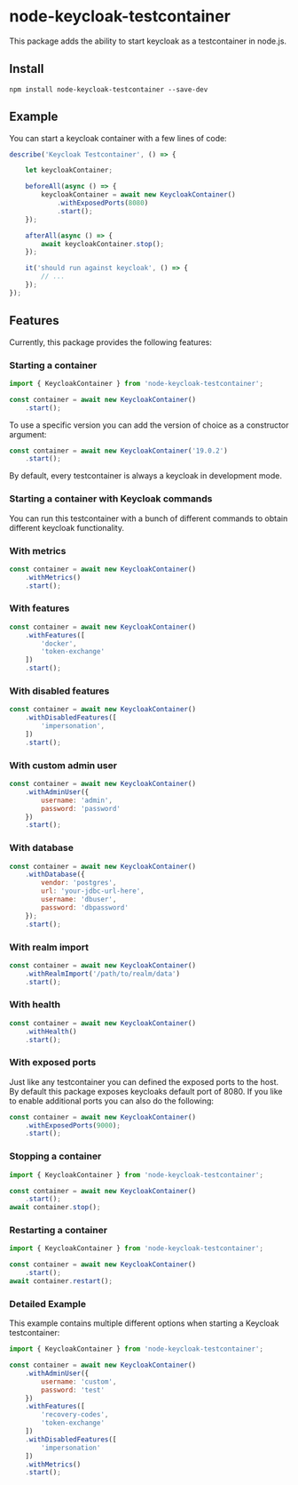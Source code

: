 # node-keycloak-testcontainer

This package adds the ability to start keycloak as a testcontainer in node.js.

## Install

```
npm install node-keycloak-testcontainer --save-dev
```

## Example

You can start a keycloak container with a few lines of code:

```js
describe('Keycloak Testcontainer', () => {

    let keycloakContainer;

    beforeAll(async () => {
        keycloakContainer = await new KeycloakContainer()
            .withExposedPorts(8080)
            .start();
    });

    afterAll(async () => {
        await keycloakContainer.stop();
    });

    it('should run against keycloak', () => {
        // ...
    });
});
```

## Features

Currently, this package provides the following features:

### Starting a container

```js
import { KeycloakContainer } from 'node-keycloak-testcontainer';

const container = await new KeycloakContainer()
    .start();
```

To use a specific version you can add the version of choice as a constructor argument:

```js
const container = await new KeycloakContainer('19.0.2')
    .start();
```

By default, every testcontainer is always a keycloak in development mode.

### Starting a container with Keycloak commands

You can run this testcontainer with a bunch of different commands to obtain different keycloak functionality.

### With metrics

```js
const container = await new KeycloakContainer()
    .withMetrics()
    .start();
```

### With features

```js
const container = await new KeycloakContainer()
    .withFeatures([
        'docker',
        'token-exchange'
    ])
    .start();
```

### With disabled features

```js
const container = await new KeycloakContainer()
    .withDisabledFeatures([
        'impersonation',
    ])
    .start();
```

### With custom admin user

```js
const container = await new KeycloakContainer()
    .withAdminUser({
        username: 'admin',
        password: 'password'
    })
    .start();
```

### With database

```js
const container = await new KeycloakContainer()
    .withDatabase({
        vendor: 'postgres',
        url: 'your-jdbc-url-here',
        username: 'dbuser',
        password: 'dbpassword'
    });
    .start();
```

### With realm import

```js
const container = await new KeycloakContainer()
    .withRealmImport('/path/to/realm/data')
    .start();
```

### With health

```js
const container = await new KeycloakContainer()
    .withHealth()
    .start();
```

### With exposed ports

Just like any testcontainer you can defined the exposed ports to the host. 
By default this package exposes keycloaks default port of 8080.
If you like to enable additional ports you can also do the following:

```js
const container = await new KeycloakContainer()
    .withExposedPorts(9000);
    .start();
```

### Stopping a container

```js
import { KeycloakContainer } from 'node-keycloak-testcontainer';

const container = await new KeycloakContainer()
    .start();
await container.stop();
```

### Restarting a container

```js
import { KeycloakContainer } from 'node-keycloak-testcontainer';

const container = await new KeycloakContainer()
    .start();
await container.restart();
```

### Detailed Example

This example contains multiple different options when starting a Keycloak testcontainer:

```js
import { KeycloakContainer } from 'node-keycloak-testcontainer';

const container = await new KeycloakContainer()
    .withAdminUser({
        username: 'custom',
        password: 'test'
    })
    .withFeatures([
        'recovery-codes',
        'token-exchange'
    ])
    .withDisabledFeatures([
        'impersonation'
    ])
    .withMetrics()
    .start();
```
